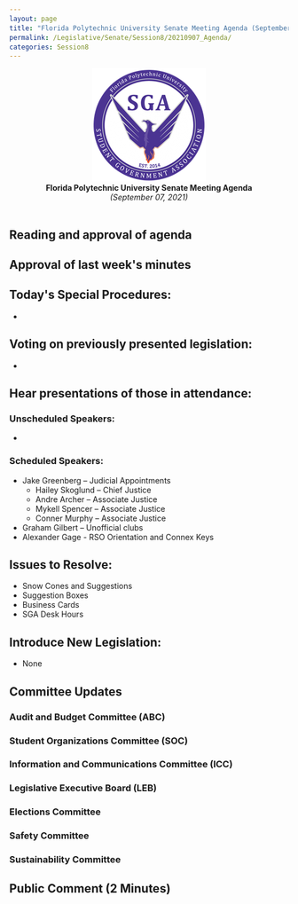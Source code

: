 ```yaml
---
layout: page
title: "Florida Polytechnic University Senate Meeting Agenda (September 07, 2021)"
permalink: /Legislative/Senate/Session8/20210907_Agenda/
categories: Session8
---
```


<div style="text-align: center"><img src="/assets/SGASeal.png" /></div>

<center><b>Florida Polytechnic University Senate Meeting Agenda</b></center>
<center><em>(September 07, 2021)</em></center>
<br>

## Reading and approval of agenda

## Approval of last week's minutes

## Today's Special Procedures:
- 

## Voting on previously presented legislation:
- 

## Hear presentations of those in attendance:

### Unscheduled Speakers:
- 

### Scheduled Speakers:
- Jake Greenberg – Judicial Appointments 
  - Hailey Skoglund – Chief Justice 
  - Andre Archer – Associate Justice 
  - Mykell Spencer – Associate Justice 
  - Conner Murphy – Associate Justice 
- Graham Gilbert – Unofficial clubs 
- Alexander Gage - RSO Orientation and Connex Keys 

## Issues to Resolve:
- Snow Cones and Suggestions 
- Suggestion Boxes 
- Business Cards 
- SGA Desk Hours 

## Introduce New Legislation:
- None

## Committee Updates

### Audit and Budget Committee (ABC)
### Student Organizations Committee (SOC)
### Information and Communications Committee (ICC)
### Legislative Executive Board (LEB)
### Elections Committee
### Safety Committee
### Sustainability Committee

## Public Comment (2 Minutes)